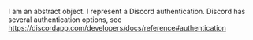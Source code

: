 I am an abstract object.
I represent a Discord authentication.
Discord has several authentication options, see https://discordapp.com/developers/docs/reference#authentication 
